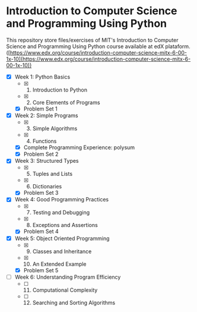 # Introduction to Computer Science and Programming Using Python

This repository store files/exercises of MIT's Introduction to Computer Science and Programming Using Python course available at edX plataform. ([https://www.edx.org/course/introduction-computer-science-mitx-6-00-1x-10](https://www.edx.org/course/introduction-computer-science-mitx-6-00-1x-10))

- [x] Week 1: Python Basics
    - [x] 1. Introduction to Python
    - [x] 2. Core Elements of Programs
    - [x] Problem Set 1

- [x] Week 2: Simple Programs
    - [x] 3. Simple Algorithms
    - [x] 4. Functions 
    - [x] Complete Programming Experience: polysum
    - [x] Problem Set 2

- [x] Week 3: Structured Types
    - [x] 5. Tuples and Lists
    - [x] 6. Dictionaries
    - [x] Problem Set 3

- [x] Week 4: Good Programming Practices
    - [x] 7. Testing and Debugging
    - [x] 8. Exceptions and Assertions
    - [x] Problem Set 4

- [x] Week 5: Object Oriented Programming
    - [x] 9. Classes and Inheritance
    - [x] 10. An Extended Example
    - [x] Problem Set 5

- [ ] Week 6: Understanding Program Efficiency
    - [ ] 11. Computational Complexity
    - [ ] 12. Searching and Sorting Algorithms
